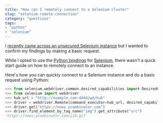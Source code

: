 ```yaml
---
title: "How can I remotely connect to a Selenium cluster"
slug: "selenium-remote-connection"
category: "questions"
tags:
- "python"
- "selenium"
---
```


I [recently came across an unsecured Selenium instance](https://twitter.com/sentreh/status/1435772900917735425) but I wanted to confirm my findings by making a basic request.

While I opted to use the [Python bindings](https://pypi.org/project/selenium/) for [Selenium](https://www.selenium.dev/), there wasn't a quick start guide on how to remotely connect to an instance.

Here's how you can quickly connect to a Selenium instance and do a basic request using Python:

```python
>>> from selenium.webdriver.common.desired_capabilities import DesiredCapabilities
>>> from selenium import webdriver
>>> hub_url = "http://example.com:4444/wd/hub"
>>> driver = webdriver.Remote(command_executor=hub_url, desired_capabilities=DesiredCapabilities.CHROME)
>>> driver.get("https://news.ycombinator.com")
>>> driver.find_element_by_tag_name("img").get_attribute("src")
'https://news.ycombinator.com/y18.gif'
```
